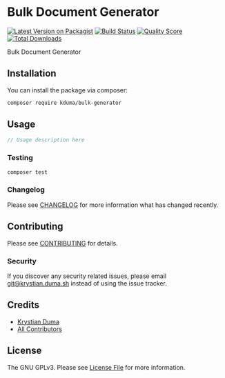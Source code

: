 # Bulk Document Generator

[![Latest Version on Packagist](https://img.shields.io/packagist/v/kduma/bulk-generator.svg?style=flat-square)](https://packagist.org/packages/kduma/bulk-generator)
[![Build Status](https://img.shields.io/travis/kduma/bulk-generator/master.svg?style=flat-square)](https://travis-ci.org/kduma/bulk-generator)
[![Quality Score](https://img.shields.io/scrutinizer/g/kduma/bulk-generator.svg?style=flat-square)](https://scrutinizer-ci.com/g/kduma/bulk-generator)
[![Total Downloads](https://img.shields.io/packagist/dt/kduma/bulk-generator.svg?style=flat-square)](https://packagist.org/packages/kduma/bulk-generator)

Bulk Document Generator

## Installation

You can install the package via composer:

```bash
composer require kduma/bulk-generator
```

## Usage

``` php
// Usage description here
```

### Testing

``` bash
composer test
```

### Changelog

Please see [CHANGELOG](CHANGELOG.md) for more information what has changed recently.

## Contributing

Please see [CONTRIBUTING](CONTRIBUTING.md) for details.

### Security

If you discover any security related issues, please email git@krystian.duma.sh instead of using the issue tracker.

## Credits

- [Krystian Duma](https://github.com/kduma)
- [All Contributors](../../contributors)

## License

The GNU GPLv3. Please see [License File](LICENSE.md) for more information.